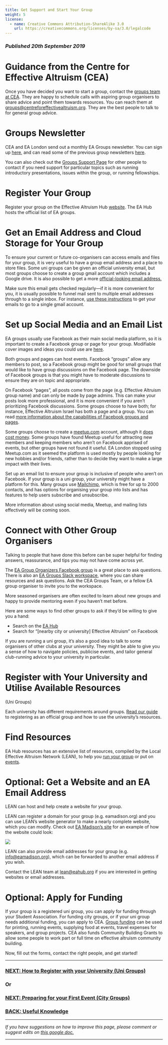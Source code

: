 ```yaml
---
title: Get Support and Start Your Group
weight: 5
license:
  - name: Creative Commons Attribution-ShareAlike 3.0
    url: https://creativecommons.org/licenses/by-sa/3.0/legalcode
---
```

### _Published 20th September 2019_

# Guidance from the Centre for Effective Altruism (CEA)
Once you have decided you want to start a group, contact the <a target="_blank" href="https://www.centreforeffectivealtruism.org/team/#groups-team">groups team at CEA</a>. They are happy to schedule calls with aspiring group organisers to share advice and point them towards resources. You can reach them at <a target=”_blank” href="mailto:groups@centreforeffectivealtruism.org">groups@centreforeffectivealtruism.org</a>. They are the best people to talk to for general group advice. 



# Groups Newsletter
CEA and EA London send out a monthly EA Groups newsletter. You can sign up <a target="_blank" href="https://effectivealtruism.us8.list-manage.com/subscribe?u=52b028e7f799cca137ef74763&id=7d52b2f96c">here</a>, and can read some of the previous group newsletters <a target="_blank" href="https://us8.campaign-archive.com/home/?u=52b028e7f799cca137ef74763&id=7d52b2f96c">here</a>.


You can also check out the <a target="_blank" href="/tips/support/">Groups Support Page</a> for other people to contact if you need support for particular topics such as running introductory presentations, issues within the group, or running fellowships. 
 
# Register Your Group
Register your group on the Effective Altruism Hub <a target="_blank" href="https://eahub.org/groups/">website</a>. The EA Hub hosts the official list of EA groups. 
# Get an Email Address and Cloud Storage for Your Group
To ensure your current or future co-organisers can access emails and files for your group, it is very useful to have a group email address and a place to store files. Some uni groups can be given an official university email, but most groups choose to create a group gmail account which includes a Google drive. It is also possible to get a more <a href="#website">official-looking email address.</a>

Make sure this email gets checked regularly—if it is more convenient for you, it is usually possible to funnel mail sent to multiple email addresses through to a single inbox. For instance, <a target="_blank" href=" https://support.google.com/mail/answer/21289/">use these instructions</a> to get your emails to go to a single gmail account. 
# Set up Social Media and an Email List
EA groups usually use Facebook as their main social media platform, so it is important to create a Facebook group or page for your group. Modifiable cover images and ideas you could use are <a target="_blank" href="/graphics/editable-graphics/">here</a>. 

Both groups and pages can host events. Facebook “groups” allow any members to post, so a Facebook group might be good for small groups that would like to have group discussions on the Facebook page. The downside of Facebook groups is that you might have to moderate discussions to ensure they are on topic and appropriate. 

On Facebook “pages”, all posts come from the page (e.g. Effective Altruism group name) and can only be made by page admins. This can make your posts look more professional, and it is more convenient if you aren’t prioritizing Facebook discussions. Some groups choose to have both; for instance, Effective Altruism Israel has both a page and a group. You can read <a target="_blank" href="https://www.makeuseof.com/tag/facebook-page-vs-group/">more information about the capabilities of Facebook groups and pages</a>. 

Some groups choose to create a <a target="_blank" href="https://www.meetup.com/">meetup.com</a> account, although it <a target="_blank" href="https://help.meetup.com/hc/en-us/articles/360001620472">does cost money</a>. Some groups have found Meetup useful for attracting new members and keeping members who aren’t on Facebook apprised of events, but other groups have not found it useful. EA London stopped using Meetup.com as it seemed the platform is used mostly by people looking for new hobbies and/or friends, rather than to decide they want to make a large impact with their lives. 

Set up an email list to ensure your group is inclusive of people who aren’t on Facebook. If your group is a uni group, your university might have a platform for this. Many groups use <a target="_blank" href="https://mailchimp.com/">Mailchimp</a>, which is free for up to 2000 contacts, and has options for organising your group into lists and has features to help users subscribe and unsubscribe. 

More information about using social media, Meetup, and mailing lists effectively will be coming soon.
# Connect with Other Group Organisers
Talking to people that have done this before can be super helpful for finding answers, reassurance, and tips you may not have come across yet.

The <a target="_blank" href="https://www.facebook.com/groups/956362287803174/">EA Group Organizers Facebook group</a> is a great place to ask questions. There is also an <a target="_blank" href="https://eagroups.slack.com/">EA Groups Slack workspace</a>, where you can share resources and ask questions. Ask the CEA Groups Team, or a fellow EA group organiser to invite you to the workspace. 

More seasoned organisers are often excited to learn about new groups and happy to provide mentoring even if you haven’t met before.

Here are some ways to find other groups to ask if they’d be willing to give you a hand:

* Search on the <a target="_blank" href="https://eahub.org/groups/">EA Hub</a>
* Search for “[nearby city or university] Effective Altruism” on Facebook

If you are running a uni group, it’s also a good idea to talk to some organisers of other clubs at your university. They might be able to give you a sense of how to navigate policies, publicise events, and tailor general club-running advice to your university in particular.

# Register with Your University and Utilise Available Resources (Uni Groups)

Each university has different requirements around groups. <a target="_blank" href="/start/register-uni/">Read our guide</a> to registering as an official group and how to use the university’s resources.
# Find Resources

EA Hub resources has an extensive list of resources, compiled by the Local Effective Altruism Network (LEAN), to help you <a target="_blank" href="/tips/">run your group</a> or put on <a target="_blank" href="/events/">events</a>. 

<a name="website"></a>
# Optional: Get a Website and an EA Email Address

LEAN can host and help create a website for your group. 

LEAN can register a domain for your group (e.g. eamadison.org) and you can use LEAN’s website generator to make a nearly complete website, which you can modify. Check out <a target="_blank" href="http://www.eamadison.org/">EA Madison’s site</a> for an example of how the website could look:

<p class="large_image_wrapper">
<img src="/img/eamadison.png" />
</p>



LEAN can also provide email addresses for your group (e.g. info@eamadison.org), which can be forwarded to another email address if you wish. 

Contact the LEAN team at <a target="_blank" href="mailto:lean@eahub.org">lean@eahub.org</a> if you are interested in getting websites or email addresses. 

# Optional: Apply for Funding
If your group is a registered uni group, you can apply for funding through your Student Association. For funding city groups, or if your uni group needs additional funding, you can apply to CEA. <a target="_blank" href="https://app.effectivealtruism.org/groups/resources/mentorship-and-funding/">Group funding</a> can be used for printing, running events, supplying food at events, travel expenses for speakers, and group projects. CEA also funds Community Building Grants to allow some people to work part or full time on effective altruism community building.


Now, fill out the forms, contact the right people, and get started!

<hr>

### [NEXT: How to Register with your University (Uni Groups)](/start/register-uni)
### Or
### [NEXT: Preparing for your First Event (City Groups)](/start/first-event-city/)

### [BACK: Useful Knowledge](/start/knowledge/)

<hr>

_If you have suggestions on how to improve this page, please comment or suggest edits on_ <a target="_blank" href="https://docs.google.com/document/d/1HOvXJpA_splwXU2iASa_XyK1i4743_wfOCKHFsdOGqo/edit?usp=sharing">_this google doc._</a>

<hr>
